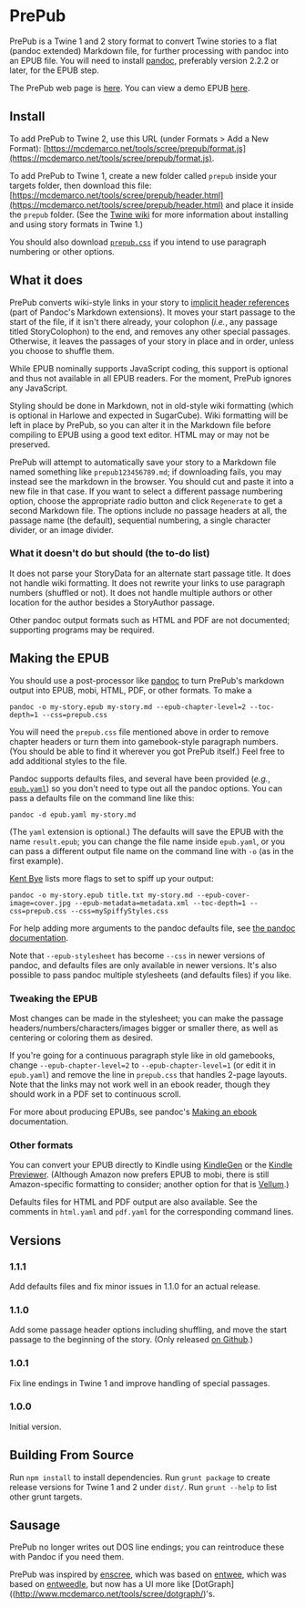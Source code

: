 # PrePub

PrePub is a Twine 1 and 2 story format to convert Twine stories to a flat (pandoc extended) Markdown file, for further processing with pandoc into an EPUB file.  You will need to install [pandoc](https://pandoc.org/), preferably version 2.2.2 or later, for the EPUB step.

The PrePub web page is [here](http://mcdemarco.net/tools/scree/prepub/).  You can view a demo EPUB [here](http://mcdemarco.net/tools/scree/test-prepub.epub).

## Install

To add PrePub to Twine 2, use this URL (under Formats > Add a New Format): [https://mcdemarco.net/tools/scree/prepub/format.js](https://mcdemarco.net/tools/scree/prepub/format.js).

To add PrePub to Twine 1, create a new folder called `prepub` inside your targets folder, then download this file: [https://mcdemarco.net/tools/scree/prepub/header.html](https://mcdemarco.net/tools/scree/prepub/header.html) and place it inside the `prepub` folder.   (See the [Twine wiki](http://twinery.org/wiki/twine1:story_format#adding_formats) for more information about installing and using story formats in Twine 1.)

You should also download [`prepub.css`](https://mcdemarco.net/tools/scree/prepub/prepub.css) if you intend to use paragraph numbering or other options.

## What it does

PrePub converts wiki-style links in your story to [implicit header references](https://pandoc.org/MANUAL.html#extension-implicit_header_references) (part of Pandoc's Markdown extensions).  It moves your start passage to the start of the file, if it isn't there already, your colophon (*i.e.*, any passage titled StoryColophon) to the end, and removes any other special passages.  Otherwise, it leaves the passages of your story in place and in order, unless you choose to shuffle them.

While EPUB nominally supports JavaScript coding, this support is optional and thus not available in all EPUB readers.  For the moment, PrePub ignores any JavaScript.

Styling should be done in Markdown, not in old-style wiki formatting (which is optional in Harlowe and expected in SugarCube).  Wiki formatting will be left in place by PrePub, so you can alter it in the Markdown file before compiling to EPUB using a good text editor.  HTML may or may not be preserved.

PrePub will attempt to automatically save your story to a Markdown file named something like `prepub123456789.md`; if downloading fails, you may instead see the markdown in the browser.  You should cut and paste it into a new file in that case.  If you want to select a different passage numbering option, choose the appropriate radio button and click `Regenerate` to get a second Markdown file.  The options include no passage headers at all, the passage name (the default), sequential numbering, a single character divider, or an image divider.

### What it doesn't do but should (the to-do list)

It does not parse your StoryData for an alternate start passage title.  It does not handle wiki formatting.  It does not rewrite your links to use paragraph numbers (shuffled or not).  It does not handle multiple authors or other location for the author besides a StoryAuthor passage.

Other pandoc output formats such as HTML and PDF are not documented; supporting programs may be required.

## Making the EPUB

You should use a post-processor like [pandoc](http://pandoc.org) to turn PrePub's markdown output into EPUB, mobi, HTML, PDF, or other formats.  To make a 

	pandoc -o my-story.epub my-story.md --epub-chapter-level=2 --toc-depth=1 --css=prepub.css

You will need the `prepub.css` file mentioned above in order to remove chapter headers or turn them into gamebook-style paragraph numbers.  (You should be able to find it wherever you got PrePub itself.)  Feel free to add additional styles to the file.

Pandoc supports defaults files, and several have been provided (*e.g.*, [`epub.yaml`](https://mcdemarco.net/tools/scree/prepub/epub.yaml)) so you don't need to type out all the pandoc options.  You can pass a defaults file on the command line like this:

	pandoc -d epub.yaml my-story.md

(The `yaml` extension is optional.)  The defaults will save the EPUB with the name `result.epub`; you can change the file name inside `epub.yaml`, or you can pass a different output file name on the command line with `-o` (as in the first example).

[Kent Bye](https://puppet.com/blog/how-we-automated-our-ebook-builds-pandoc-and-kindlegen) lists more flags to set to
spiff up your output:

	pandoc -o my-story.epub title.txt my-story.md --epub-cover-image=cover.jpg --epub-metadata=metadata.xml --toc-depth=1 --css=prepub.css --css=mySpiffyStyles.css

For help adding more arguments to the pandoc defaults file, see [the pandoc documentation](https://pandoc.org/MANUAL.html#default-files).

Note that `--epub-stylesheet` has become `--css` in newer versions of pandoc, and defaults files are only available in newer versions.  It's also possible to pass pandoc multiple stylesheets (and defaults files) if you like.

### Tweaking the EPUB

Most changes can be made in the stylesheet; you can make the passage headers/numbers/characters/images bigger or smaller there, as well as centering or coloring them as desired.

If you're going for a continuous paragraph style like in old gamebooks, change `--epub-chapter-level=2` to `--epub-chapter-level=1` (or edit it in `epub.yaml`) and remove the line in `prepub.css` that handles 2-page layouts.  Note that the links may not work well in an ebook reader, though they should work in a PDF set to continuous scroll.

For more about producing EPUBs, see pandoc's [Making an ebook](https://pandoc.org/epub.html) documentation.

### Other formats

You can convert your EPUB directly to Kindle using [KindleGen](https://www.amazon.com/gp/feature.html?docId=1000765211) or the [Kindle Previewer](http://www.amazon.com/kindleformat/kindlepreviewer).  (Although Amazon now prefers EPUB to mobi, there is still Amazon-specific formatting to consider; another option for that is [Vellum](https://vellum.pub).)

Defaults files for HTML and PDF output are also available.  See the comments in `html.yaml` and `pdf.yaml` for the corresponding command lines.

## Versions

### 1.1.1

Add defaults files and fix minor issues in 1.1.0 for an actual release.

### 1.1.0

Add some passage header options including shuffling, and move the start passage to the beginning of the story.
(Only released [on Github](https://github.com/mcdemarco/prepub/releases).)

### 1.0.1

Fix line endings in Twine 1 and improve handling of special passages.

### 1.0.0

Initial version.

## Building From Source

Run `npm install` to install dependencies.  Run `grunt package` to create release versions for Twine 1 and 2 under `dist/`.  Run `grunt --help` to list other grunt targets.

## Sausage

PrePub no longer writes out DOS line endings; you can reintroduce these with Pandoc if you need them.

PrePub was inspired by [enscree](http://www.mcdemarco.net/tools/scree/enscree/), which was based on [entwee](http://www.mcdemarco.net/tools/entwee/), which was based on [entweedle](http://www.maximumverbosity.net/twine/Entweedle/), but now has a UI more like [DotGraph]((http://www.mcdemarco.net/tools/scree/dotgraph/)'s.
